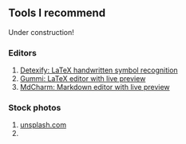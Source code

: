 ## Tools I recommend

<div class="alert alert-danger" role="alert">Under construction!</div>

### Editors

1. [Detexify: LaTeX handwritten symbol recognition](http://detexify.kirelabs.org/classify.html)
2. [Gummi: LaTeX editor with live preview](https://github.com/alexandervdm/gummi)
3. [MdCharm: Markdown editor with live preview](http://www.mdcharm.com/)

### Stock photos

1. [unsplash.com](https://unsplash.com/)
2. 
